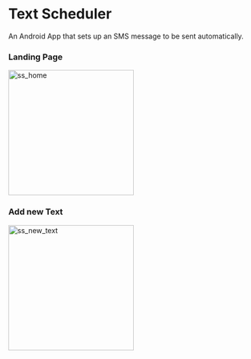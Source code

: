 # Text Scheduler
An Android App that sets up an SMS message to be sent automatically.

### Landing Page
<img width="250" alt="ss_home" src="https://user-images.githubusercontent.com/31792170/211728010-8826279d-6ffc-4132-a62f-fe0de9eb3a5b.png">

### Add new Text
<img width="250" alt="ss_new_text" src="https://user-images.githubusercontent.com/31792170/211728048-b4dfd4fd-88a1-4447-99f1-04020ac998cd.png">

